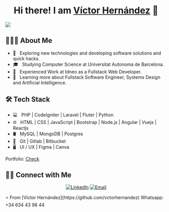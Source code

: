 <div align="center">
<h1 align="center">Hi there! I am <a href="https://aristi.dev">Víctor Hernández</a> 👋</h1>
</div>
<img src="https://i.imgur.com/weNbhGZ.png">

## 👨🏻‍💻 About Me

- 🤔 &nbsp; Exploring new technologies and developing software solutions and quick hacks.
- 🎓 &nbsp; Studying Computer Science at Universitat Autonoma de Barcelona.
- 💼 &nbsp; Experienced Work at Idneo as a Fullstack Web Developer.
- 🌱 &nbsp; Learning more about Fullstack Software Engineer, Systems Design and Artificial Intelligence.

## 🛠 Tech Stack

- 💻 &nbsp; PHP | CodeIgniter | Laravel | Fluter | Python
- 🌐 &nbsp; HTML | CSS | JavaScript | Bootstrap | Node.js | Angular | Vuejs | Reactjs
- 🛢 &nbsp; MySQL | MongoDB | Postgres
- 🔧 &nbsp; Git | Gitlab | Bitbucket
- 🖥 &nbsp; UI / UX | Figma | Canva

Portfolio: 
<a target="_blank" href="http://infodigital.es/portfolio">Check</a>

## 🤝🏻 Connect with Me

<p align="center">
<a href="https://www.linkedin.com/in/angga-lesmana-19466a190/"><img alt="LinkedIn" src="https://img.shields.io/badge/LinkedIn-Angga%20Lesmana%20github-blue?style=flat-square&logo=linkedin"></a>
<a href="mailto:hernandezgarridovictor@gmail.com"><img alt="Email" src="https://img.shields.io/badge/Email-hernandezgarridovictor@gmail.com-blue?style=flat-square&logo=gmail"></a>
</p>
⭐️ From [Víctor Hernández](https://github.com/vctorhernandez)
Whatsapp: +34 634 43 98 44
